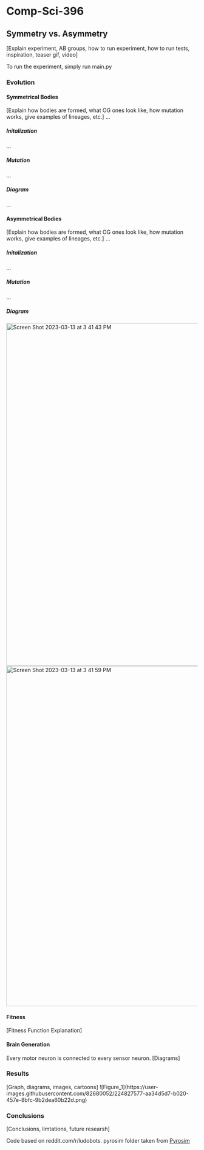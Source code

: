 # Comp-Sci-396

<h2>Symmetry vs. Asymmetry</h2>

 [Explain experiment, AB groups, how to run experiment, how to run tests, inspiration, teaser gif, video]
  
 To run the experiment, simply run main.py
 
 <h3> Evolution </h3>
 <h4> Symmetrical Bodies </h4>
 [Explain how bodies are formed, what OG ones look like, how mutation works, give examples of lineages, etc.]
 ...
 <h5> Initalization </h5>
 ...
 <h5> Mutation </h5>
 ...
 <h5> Diagram </h5>
 ...
 <h4> Asymmetrical Bodies </h4>
 [Explain how bodies are formed, what OG ones look like, how mutation works, give examples of lineages, etc.]
 ...
 <h5> Initalization </h5>
 ...
 <h5> Mutation </h5>
 ...
 <h5> Diagram </h5>
 <img width="901" alt="Screen Shot 2023-03-13 at 3 41 43 PM" src="https://user-images.githubusercontent.com/82680052/224827536-75eaeee2-e4ed-4114-94d3-a5d332fa27bb.png">
<img width="894" alt="Screen Shot 2023-03-13 at 3 41 59 PM" src="https://user-images.githubusercontent.com/82680052/224827547-79835236-d1f4-4c9c-9b87-1a191e9d927d.png">

 
 <h4> Fitness </h4>
 [Fitness Function Explanation]
 
 <h4> Brain Generation </h4>
 Every motor neuron is connected to every sensor neuron. 
 [Diagrams]

<h3> Results </h3>
[Graph, diagrams, images, cartoons]
![Figure_1](https://user-images.githubusercontent.com/82680052/224827577-aa34d5d7-b020-457e-8bfc-9b2dea60b22d.png)

<h3> Conclusions </h3>
[Conclusions, limtations, future researsh]

 
 
Code based on reddit.com/r/ludobots. pyrosim folder taken from [Pyrosim](https://github.com/jbongard/pyrosim.git)
